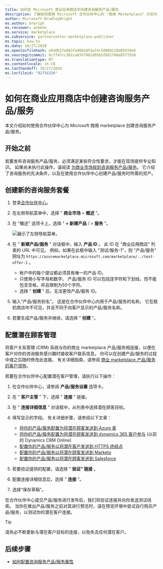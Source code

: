 ```yaml
---
title: 如何在 Microsoft 商业应用商店中创建咨询服务产品/服务
description: 了解如何使用 Microsoft 合作伙伴中心的 "商用 Marketplace" 计划为 Microsoft AppSource 或 Azure Marketplace 创建新的咨询服务优惠。
author: Microsoft-BradleyWright
ms.author: brwrigh
ms.reviewer: anbene
ms.service: marketplace
ms.subservice: partnercenter-marketplace-publisher
ms.topic: how-to
ms.date: 10/27/2020
ms.openlocfilehash: e9a0b2fe883fa46010fda74c58908128d05919e6
ms.sourcegitcommit: 8c7f47cc301ca07e7901d95b5fb81f08e6577550
ms.translationtype: MT
ms.contentlocale: zh-CN
ms.lasthandoff: 10/27/2020
ms.locfileid: "92754326"
---
```

# <a name="how-to-create-a-consulting-service-offer-in-the-commercial-marketplace"></a>如何在商业应用商店中创建咨询服务产品/服务

本文介绍如何使用合作伙伴中心为 Microsoft 商用 marketplace 创建咨询服务产品/服务。 

## <a name="before-you-begin"></a>开始之前

若要发布咨询服务产品/服务，必须满足某些符合性要求，才能在现场提供专业知识。 如果尚未执行此操作，请阅读 [为商业市场规划咨询服务产品/服务](./plan-consulting-service-offer.md)。 它介绍了咨询服务的先决条件，以及在使用合作伙伴中心创建产品/服务时所需的资产。

## <a name="create-a-new-consulting-service-offer"></a>创建新的咨询服务套餐

1. 登录[合作伙伴中心](https://partner.microsoft.com/dashboard/home)。
2.  在左侧导航菜单中，选择 " **商业市场**  >  **概述** "。
3.  在 "概述" 选项卡上，选择 " **+ 新建产品** /  >  **服务** "。

    ![展示了左侧导航菜单。](./media/new-offer-consulting-service.png)

4. 在 " **新建产品/服务** " 对话框中，输入 **产品 ID** 。 此 ID 在 "商业应用商店" 列表的 URL 中可见。 例如，如果在此框中输入 "测试/服务-1"，则 "产品/服务" 网址为 `https://azuremarketplace.microsoft.com/marketplace/../test-offer-1` 。

    * 帐户中的每个提议都必须具有唯一的产品 ID。
    * 只使用小写字母和数字。 产品/服务 ID 可以包括连字符和下划线，但不能包含空格，并且限制为50个字符。
    * 选择 " **创建** " 后，无法更改产品/服务 ID。

5. 输入“产品/服务别名”。 这是在合作伙伴中心内用于产品/服务的名称。 它在联机商店中不可见，并且不同于向客户显示的产品/服务名称。
6. 若要生成产品/服务并继续，请选择 " **创建** "。

## <a name="configure-lead-management"></a>配置潜在顾客管理

将客户关系管理 (CRM) 系统与你的商业 marketplace 产品/服务相连接，以便在客户对你的咨询服务感兴趣时接收客户联系信息。 你可以在创建产品/服务的过程中或之后随时修改此连接。 有关详细指南，请参阅 [商业 marketplace 产品/服务的客户领导](./partner-center-portal/commercial-marketplace-get-customer-leads.md)。

若要在合作伙伴中心配置潜在客户管理，请执行以下操作：

1.  在合作伙伴中心，请参阅 **产品/服务设置** 选项卡。
2.  在 " **客户主管** " 下，选择 " **连接** " 链接。
3.  在 " **连接详细信息** " 对话框中，从列表中选择潜在顾客目标。
4.  填写显示的字段。 有关详细步骤，请参阅以下文章：

    * [将你的产品/服务配置为将潜在顾客发送到 Azure 表](./partner-center-portal/commercial-marketplace-lead-management-instructions-azure-table.md#configure-your-offer-to-send-leads-to-the-azure-table)
    * [将你的产品/服务配置为将潜在顾客发送到 dynamics 365 客户参与](./partner-center-portal/commercial-marketplace-lead-management-instructions-dynamics.md#configure-your-offer-to-send-leads-to-dynamics-365-customer-engagement) (以前的 Dynamics CRM Online) 
    * [配置你的产品/服务以将潜在客户发送到 HTTPS 终结点](./partner-center-portal/commercial-marketplace-lead-management-instructions-https.md#configure-your-offer-to-send-leads-to-the-https-endpoint)
    * [配置你的产品/服务以将潜在顾客发送到 Marketo](./partner-center-portal/commercial-marketplace-lead-management-instructions-marketo.md#configure-your-offer-to-send-leads-to-marketo)
    * [配置你的产品/服务以将潜在顾客发送到 Salesforce](./partner-center-portal/commercial-marketplace-lead-management-instructions-salesforce.md#configure-your-offer-to-send-leads-to-salesforce)

5.  若要验证提供的配置，请选择 " **验证" 链接** 。
6.  配置连接详细信息后，选择 " **连接** "。
7.  选择“保存草稿”。

在合作伙伴中心提交产品/服务进行发布后，我们将验证连接并向你发送测试线索。 当你在推出产品/服务之前对其进行预览时，请在预览环境中尝试自行购买产品/服务，以测试你的潜在客户连接。

> [!TIP]
> 请务必不断更新与潜在客户目标的连接，以免失去任何潜在客户。

## <a name="next-steps"></a>后续步骤

* [如何配置咨询服务产品/服务属性](./create-consulting-service-offer-properties.md)